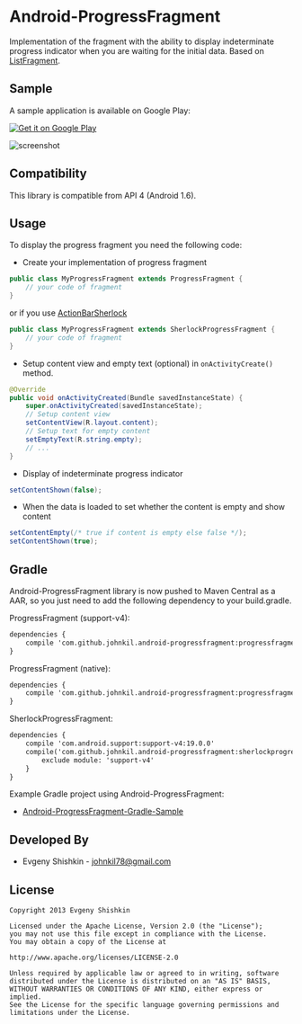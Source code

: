 Android-ProgressFragment
========================

Implementation of the fragment with the ability to display indeterminate progress indicator when you are waiting for the initial data. Based on [ListFragment](http://developer.android.com/reference/android/app/ListFragment.html).


Sample
------

A sample application is available on Google Play:

<a href="http://play.google.com/store/apps/details?id=com.devspark.progressfragment.sample">
  <img alt="Get it on Google Play"
       src="http://www.android.com/images/brand/get_it_on_play_logo_small.png" />
</a>

![screenshot][1]


Compatibility
-------------

This library is compatible from API 4 (Android 1.6).


Usage
-----

To display the progress fragment you need the following code:

* Create your implementation of progress fragment

``` java
public class MyProgressFragment extends ProgressFragment {
	// your code of fragment
}
```

or if you use [ActionBarSherlock](https://github.com/JakeWharton/ActionBarSherlock)

``` java
public class MyProgressFragment extends SherlockProgressFragment {
	// your code of fragment
}
```

* Setup content view and empty text (optional) in `onActivityCreate()` method.

``` java
@Override
public void onActivityCreated(Bundle savedInstanceState) {
    super.onActivityCreated(savedInstanceState);
    // Setup content view
    setContentView(R.layout.content);
    // Setup text for empty content
    setEmptyText(R.string.empty);
    // ...
}
```

* Display of indeterminate progress indicator

``` java
setContentShown(false);
```


* When the data is loaded to set whether the content is empty and show content

``` java
setContentEmpty(/* true if content is empty else false */);
setContentShown(true);
```


Gradle
------

Android-ProgressFragment library is now pushed to Maven Central as a AAR, so you just need to add the following dependency to your build.gradle.

ProgressFragment (support-v4):
``` xml
dependencies {
    compile 'com.github.johnkil.android-progressfragment:progressfragment:1.4.+'
}
```

ProgressFragment (native):
``` xml
dependencies {
    compile 'com.github.johnkil.android-progressfragment:progressfragment-native:1.4.+'
}
```

SherlockProgressFragment:
``` xml
dependencies {
    compile 'com.android.support:support-v4:19.0.0'
    compile('com.github.johnkil.android-progressfragment:sherlockprogressfragment:1.4.+') {
        exclude module: 'support-v4'
    }
}
```

Example Gradle project using Android-ProgressFragment:

* [Android-ProgressFragment-Gradle-Sample](https://github.com/johnkil/Android-ProgressFragment-Gradle-Sample)


Developed By
------------
* Evgeny Shishkin - <johnkil78@gmail.com>


License
-------

    Copyright 2013 Evgeny Shishkin
    
    Licensed under the Apache License, Version 2.0 (the "License");
    you may not use this file except in compliance with the License.
    You may obtain a copy of the License at
    
    http://www.apache.org/licenses/LICENSE-2.0
    
    Unless required by applicable law or agreed to in writing, software
    distributed under the License is distributed on an "AS IS" BASIS,
    WITHOUT WARRANTIES OR CONDITIONS OF ANY KIND, either express or implied.
    See the License for the specific language governing permissions and
    limitations under the License.
    
[1]: http://i44.tinypic.com/34ffncx.png
